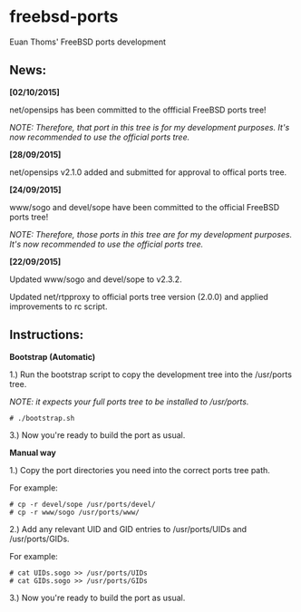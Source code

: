 # freebsd-ports
Euan Thoms' FreeBSD ports development

## News:

**[02/10/2015]**

net/opensips has been committed to the offficial FreeBSD ports tree!

*NOTE: Therefore, that port in this tree is for my development purposes. It's now recommended to use the official ports tree.*

**[28/09/2015]**

net/opensips v2.1.0 added and submitted for approval to offical ports tree.


**[24/09/2015]**

www/sogo and devel/sope have been committed to the official FreeBSD ports tree!

*NOTE: Therefore, those ports in this tree are for my development purposes. It's now recommended to use the official ports tree.*

**[22/09/2015]**

Updated www/sogo and devel/sope to v2.3.2.

Updated net/rtpproxy to official ports tree version (2.0.0) and applied improvements to rc script.


## Instructions:

**Bootstrap (Automatic)**

1.) Run the bootstrap script to copy the development tree into the /usr/ports tree.

*NOTE: it expects your full ports tree to be installed to /usr/ports.*

````
# ./bootstrap.sh
````
3.) Now you're ready to build the port as usual.


**Manual way**

1.) Copy the port directories you need into the correct ports tree path.

For example:
````
# cp -r devel/sope /usr/ports/devel/
# cp -r www/sogo /usr/ports/www/
````

2.) Add any relevant UID and GID entries to /usr/ports/UIDs and /usr/ports/GIDs.

For example:
````
# cat UIDs.sogo >> /usr/ports/UIDs
# cat GIDs.sogo >> /usr/ports/GIDs
````

3.) Now you're ready to build the port as usual.

